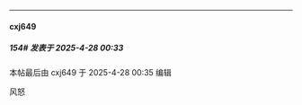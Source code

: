 ﻿
*****

####  cxj649  
##### 154#       发表于 2025-4-28 00:33

 本帖最后由 cxj649 于 2025-4-28 00:35 编辑 

风怒

